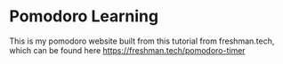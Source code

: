 # Pomodoro Learning 

This is my pomodoro website built from this tutorial from freshman.tech, which can be found here
https://freshman.tech/pomodoro-timer

